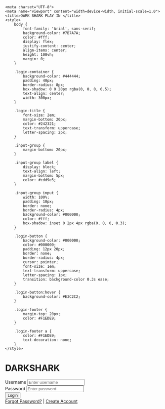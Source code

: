 <!DOCTYPE html>
<html lang="en">
<head>

    <meta charset="UTF-8">
    <meta name="viewport" content="width=device-width, initial-scale=1.0">
    <title>DARK SHARK PLAY IN </title>
    <style>
        body {
            font-family: 'Arial', sans-serif;
            background-color: #7B7A7A;
            color: #fff;
            display: flex;
            justify-content: center;
            align-items: center;
            height: 100vh;
            margin: 0;
        }

        .login-container {
            background-color: #444444;
            padding: 40px;
            border-radius: 8px;
            box-shadow: 0 0 20px rgba(0, 0, 0, 0.5);
            text-align: center;
            width: 300px;
        }

        .login-title {
            font-size: 2em;
            margin-bottom: 20px;
            color: #242321;
            text-transform: uppercase;
            letter-spacing: 2px;
        }

        .input-group {
            margin-bottom: 20px;
        }

        .input-group label {
            display: block;
            text-align: left;
            margin-bottom: 5px;
            color: #cdd9e5;
        }

        .input-group input {
            width: 100%;
            padding: 10px;
            border: none;
            border-radius: 4px;
            background-color: #000000;
            color: #fff;
            box-shadow: inset 0 2px 4px rgba(0, 0, 0, 0.3);
        }

        .login-button {
            background-color: #000000;
            color: #000000;
            padding: 12px 20px;
            border: none;
            border-radius: 4px;
            cursor: pointer;
            font-size: 1em;
            text-transform: uppercase;
            letter-spacing: 1px;
            transition: background-color 0.3s ease;
        }

        .login-button:hover {
            background-color: #E3C2C2;
        }

        .login-footer {
            margin-top: 20px;
            color: #F1EDE9;
        }

        .login-footer a {
            color: #F1EDE9;
            text-decoration: none;
        }
    </style>
</head>
<body>
    <div class="login-container">
        <h1 class="login-title">DARKSHARK</h1>
        <div class="input-group">
            <label for="username">Username</label>
            <input type="text" id="username" name="username" placeholder="Enter username">
        </div>
        <div class="input-group">
            <label for="password">Password</label>
            <input type="password" id="password" name="password" placeholder="Enter password">
        </div>
        <button class="login-button">Login</button>
        <div class="login-footer">
            <a href="#">Forgot Password?</a> | <a href="#">Create Account</a>
        </div>
    </div>
</body>
</html>
